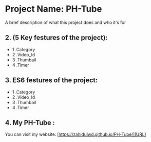 
# Project Name: PH-Tube

A brief description of what this project does and who it's for


## 2. (5 Key festures of the project):

- 1 .Category
- 2 .Video_Id
- 3 .Thumbail
- 4 .Timer


## 3. ES6 festures of the project:

- 1 .Category
- 2 .Video_Id
- 3 .Thumbail
- 4 .Timer

## 4. My PH-Tube :
You can visit my website: [https://zahidulwd.github.io/PH-Tube/](URL)


